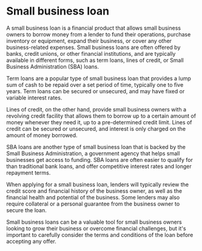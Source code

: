 # Small business loan 

A small business loan is a financial product that allows small business owners to borrow money from a lender to fund their operations, purchase inventory or equipment, expand their business, or cover any other business-related expenses. Small business loans are often offered by banks, credit unions, or other financial institutions, and are typically available in different forms, such as term loans, lines of credit, or Small Business Administration (SBA) loans.

Term loans are a popular type of small business loan that provides a lump sum of cash to be repaid over a set period of time, typically one to five years. Term loans can be secured or unsecured, and may have fixed or variable interest rates.

Lines of credit, on the other hand, provide small business owners with a revolving credit facility that allows them to borrow up to a certain amount of money whenever they need it, up to a pre-determined credit limit. Lines of credit can be secured or unsecured, and interest is only charged on the amount of money borrowed.

SBA loans are another type of small business loan that is backed by the Small Business Administration, a government agency that helps small businesses get access to funding. SBA loans are often easier to qualify for than traditional bank loans, and offer competitive interest rates and longer repayment terms.

When applying for a small business loan, lenders will typically review the credit score and financial history of the business owner, as well as the financial health and potential of the business. Some lenders may also require collateral or a personal guarantee from the business owner to secure the loan.

Small business loans can be a valuable tool for small business owners looking to grow their business or overcome financial challenges, but it's important to carefully consider the terms and conditions of the loan before accepting any offer. 
